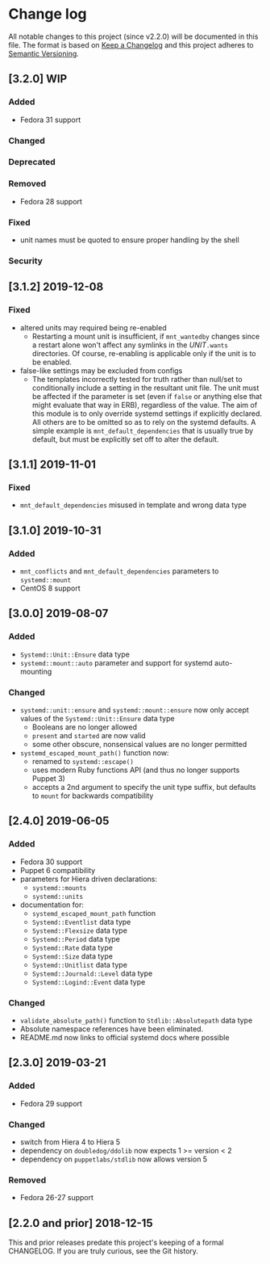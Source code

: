 <!--
This file is part of the doubledog-systemd Puppet module.
Copyright 2018-2020 John Florian
SPDX-License-Identifier: GPL-3.0-or-later

Template

## [VERSION] WIP
### Added
### Changed
### Deprecated
### Removed
### Fixed
### Security

-->

# Change log

All notable changes to this project (since v2.2.0) will be documented in this file.  The format is based on [Keep a Changelog](http://keepachangelog.com/en/1.0.0/) and this project adheres to [Semantic Versioning](http://semver.org).

## [3.2.0] WIP
### Added
- Fedora 31 support
### Changed
### Deprecated
### Removed
- Fedora 28 support
### Fixed
- unit names must be quoted to ensure proper handling by the shell
### Security

## [3.1.2] 2019-12-08
### Fixed
- altered units may required being re-enabled
    - Restarting a mount unit is insufficient, if `mnt_wantedby` changes since a restart alone won't affect any symlinks in the *UNIT*`.wants` directories.  Of course, re-enabling is applicable only if the unit is to be enabled.
- false-like settings may be excluded from configs
    - The templates incorrectly tested for truth rather than null/set to conditionally include a setting in the resultant unit file.  The unit must be affected if the parameter is set (even if `false` or anything else that might evaluate that way in ERB), regardless of the value.  The aim of this module is to only override systemd settings if explicitly declared.  All others are to be omitted so as to rely on the systemd defaults.  A simple example is `mnt_default_dependencies` that is usually true by default, but must be explicitly set off to alter the default.

## [3.1.1] 2019-11-01
### Fixed
- `mnt_default_dependencies` misused in template and wrong data type

## [3.1.0] 2019-10-31
### Added
- `mnt_conflicts` and `mnt_default_dependencies` parameters to `systemd::mount`
- CentOS 8 support

## [3.0.0] 2019-08-07
### Added
- `Systemd::Unit::Ensure` data type
- `systemd::mount::auto` parameter and support for systemd auto-mounting
### Changed
- `systemd::unit::ensure` and `systemd::mount::ensure` now only accept values of the `Systemd::Unit::Ensure` data type
    - Booleans are no longer allowed
    - `present` and `started` are now valid
    - some other obscure, nonsensical values are no longer permitted
- `systemd_escaped_mount_path()` function now:
    - renamed to `systemd::escape()`
    - uses modern Ruby functions API (and thus no longer supports Puppet 3)
    - accepts a 2nd argument to specify the unit type suffix, but defaults to `mount` for backwards compatibility

## [2.4.0] 2019-06-05
### Added
- Fedora 30 support
- Puppet 6 compatibility
- parameters for Hiera driven declarations:
    - `systemd::mounts`
    - `systemd::units`
- documentation for:
    - `systemd_escaped_mount_path` function
    - `Systemd::Eventlist` data type
    - `Systemd::Flexsize` data type
    - `Systemd::Period` data type
    - `Systemd::Rate` data type
    - `Systemd::Size` data type
    - `Systemd::Unitlist` data type
    - `Systemd::Journald::Level` data type
    - `Systemd::Logind::Event` data type
### Changed
- `validate_absolute_path()` function to `Stdlib::Absolutepath` data type
- Absolute namespace references have been eliminated.
- README.md now links to official systemd docs where possible

## [2.3.0] 2019-03-21
### Added
- Fedora 29 support
### Changed
- switch from Hiera 4 to Hiera 5
- dependency on `doubledog/ddolib` now expects 1 >= version < 2
- dependency on `puppetlabs/stdlib` now allows version 5
### Removed
- Fedora 26-27 support

## [2.2.0 and prior] 2018-12-15

This and prior releases predate this project's keeping of a formal CHANGELOG.  If you are truly curious, see the Git history.
